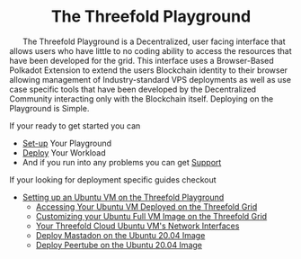 # <center>The Threefold Playground</center>

&nbsp;&nbsp;&nbsp;&nbsp;&nbsp;&nbsp;The Threefold Playground is a Decentralized, user facing interface that allows users who have little to no coding ability to access the resources that have been developed for the grid. This interface uses a Browser-Based Polkadot Extension to extend the users Blockchain identity to their browser allowing management of Industry-standard VPS deployments as well as use case specific tools that have been developed by the Decentralized Community interacting only with the Blockchain itself. Deploying on the Playground is Simple. 

If your ready to get started you can 
- [Set-up](https://github.com/Parkers145/info_manual3/blob/development/wiki/play/setup.md) Your Playground 
- [Deploy](https://github.com/Parkers145/info_manual3/blob/development/wiki/play/deploy.md) Your Workload 
- And if you run into any problems you can get [Support](https://github.com/Parkers145/info_manual3/blob/development/wiki/play/support.md)
 
If your looking for deployment specific guides checkout

- [Setting up an Ubuntu VM on the Threefold Playground](https://github.com/Parkers145/info_manual3/blob/development/wiki/play/setupubuntu.md)
  - [Accessing Your Ubuntu VM Deployed on the Threefold Grid](https://github.com/Parkers145/info_manual3/blob/development/wiki/play/accessubuntu.md)
  - [Customizing your Ubuntu Full VM Image on the Threefold Grid](https://github.com/Parkers145/info_manual3/blob/development/wiki/play/custimg.md)
  - [Your Threefold Cloud Ubuntu VM's Network Interfaces](https://github.com/Parkers145/info_manual3/blob/development/wiki/play/ubuntunet.md)
  - [Deploy Mastadon on the Ubuntu 20.04 Image](https://github.com/Parkers145/info_manual3/blob/development/wiki/play/Mastodon.md)
  - [Deploy Peertube on the Ubuntu 20.04 Image](https://github.com/Parkers145/info_manual3/blob/development/wiki/play/peertube.md)

